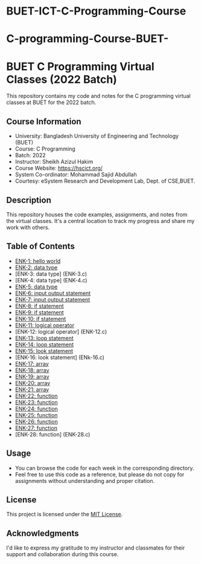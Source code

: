# BUET-ICT-C-Programming-Course
# C-programming-Course-BUET-
# BUET C Programming Virtual Classes (2022 Batch)

This repository contains my code and notes for the C programming virtual classes at BUET for the 2022 batch.

## Course Information

- University: Bangladesh University of Engineering and Technology (BUET)
- Course: C Programming
- Batch: 2022
- Instructor: Sheikh Azizul Hakim
- Course Website: https://hscict.org/
- System Co-ordinator: Mohammad Sajid Abdullah
- Courtesy: eSystem Research and Development Lab, Dept. of CSE,BUET.

## Description

This repository houses the code examples, assignments, and notes from the virtual classes. It's a central location to track my progress and share my work with others.

## Table of Contents

- [ENK-1: hello world ](ENK-1.c)
- [ENK-2: data type](ENK-2.c)
- [ENK-3: data type] (ENK-3.c)
- [ENK-4: data type] (ENK-4.c)
- [ENK-5: data type](ENK-5.c) 
- [ENK-6: input output statement](ENK-6.c) 
- [ENK-7: input output statement](ENK-7.c)
- [ENK-8: if statement ](ENK-8.c)
- [ENK-9: if statement ](ENK-9.c)
- [ENK-10: if statement ](ENK-10.c)
- [ENK-11: logical operator](ENK-11.c)
- [ENK-12: logical operator] (ENK-12.c)
- [ENK-13: loop statement ](ENK-13.c)
- [ENK-14: loop statement ](ENK-14.c)
- [ENK-15: look statement ](ENK-15.c)
- [ENK-16: look statement] (ENk-16.c)
- [ENK-17: array](ENK-17.c)
- [ENK-18: array](ENK-18.c)
- [ENK-19: array](ENK-19.c)
- [ENK-20: array](ENK-20.c)
- [ENK-21: array](ENK-21.c)
- [ENK-22: function ](ENK-22.c)
- [ENK-23: function ](ENK-23.c)
- [ENK-24: function ](ENK-24,.c)
- [ENK-25: function ](ENK-25.c)
- [ENK-26: function ](ENK-26.c)
- [ENK-27: function ](ENK-27.c)
- [ENK-28: function] (ENK-28.c)

## Usage

- You can browse the code for each week in the corresponding directory.
- Feel free to use this code as a reference, but please do not copy for assignments without understanding and proper citation.

## License

This project is licensed under the [MIT License](LICENSE).

## Acknowledgments

I'd like to express my gratitude to my instructor and classmates for their support and collaboration during this course.
